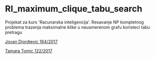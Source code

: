 # RI_maximum_clique_tabu_search

Projekat za kurs 'Racunarska inteligencija'. 
Resavanje NP kompletnog problema trazenja maksimalne klike u neusmerenom grafu koristeci tabu pretragu



[Jovan Djordjevic 164/2017](https://github.com/JovanDjordjevic)

[Tamara Tomic 122/2017](https://github.com/tamtam11)
